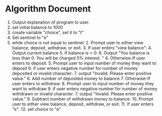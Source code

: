 # Algorithm Document

1. Output explanation of program to user.
2. set initial balance to 1000
3. create variable "choice", set it to "t"
4. Set sentinel to "e"
5. while choice is not equal to sentinel: 
   2. Prompt user to either view balance, deposit, withdraw, or exit.
   3. If user enters "view balance":
      4. Output current balance 
      5. If balance is < 0:
         6. Output "You balance is less than 0. You will be charged 5% interest. "
   4. Otherwise-If user enters to deposit:
      5. Prompt user to input number of money they want to deposit
      6. if user enters negative number for number of money deposited or invalid character:
         7. output "Invalid. Please enter positive value."
      6. Add number of deposited money to balance
   7. Otherwise-If user enters to withdraw:
      8. Prompt user to input number of money they want to withdraw
      9. if user enters negative number for number of money withdrawn or invalid character:
         7. output "Invalid. Please enter positive value."
      9. Subtract number of withdrawn money to balance.
   10. Prompt user to either view balance, deposit, withdraw, or exit. 
   11. If user enters "e":
       12. set choice to "e" 
